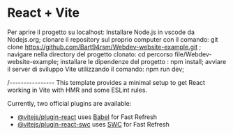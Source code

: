 # React + Vite

Per aprire il progetto su localhost:
Installare Node.js in vscode da Nodejs.org;
clonare il repository sul proprio computer con il comando: git clone https://github.com/Bart94rsm/Webdev-website-example.git ;
navigare nella directory del progetto clonato: cd percorso file/Webdev-website-example;
installare le dipendenze del progetto : npm install;
avviare il server di sviluppo Vite utilizzando il comando: npm run dev;

/----------------
This template provides a minimal setup to get React working in Vite with HMR and some ESLint rules.

Currently, two official plugins are available:

- [@vitejs/plugin-react](https://github.com/vitejs/vite-plugin-react/blob/main/packages/plugin-react/README.md) uses [Babel](https://babeljs.io/) for Fast Refresh
- [@vitejs/plugin-react-swc](https://github.com/vitejs/vite-plugin-react-swc) uses [SWC](https://swc.rs/) for Fast Refresh
